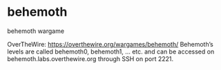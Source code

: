 # behemoth
behemoth wargame

OverTheWire: https://overthewire.org/wargames/behemoth/
Behemoth’s levels are called behemoth0, behemoth1, … etc. and can be accessed on behemoth.labs.overthewire.org through SSH on port 2221.
